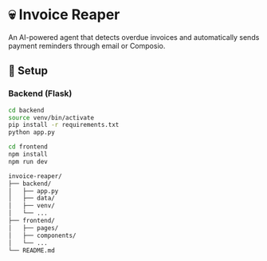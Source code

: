 # 💀 Invoice Reaper

An AI-powered agent that detects overdue invoices and automatically sends payment reminders through email or Composio.

## 🚀 Setup

### Backend (Flask)
```bash
cd backend
source venv/bin/activate
pip install -r requirements.txt
python app.py

cd frontend
npm install
npm run dev

invoice-reaper/
├── backend/
│   ├── app.py
│   ├── data/
│   ├── venv/
│   └── ...
├── frontend/
│   ├── pages/
│   ├── components/
│   └── ...
└── README.md

